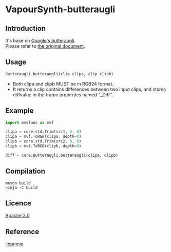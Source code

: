 # VapourSynth-butteraugli

## Introduction

It's base on [Google's butteraugli](https://github.com/google/butteraugli).  
Please refer to [the original document](https://github.com/google/butteraugli/blob/master/README.md).

## Usage

```python
Butteraugli.butteraugli(clip clipa, clip clipb)
```

- Both clipa and clipb MUST be in RGB24 format.
- It returns a clip contains differences between two input clips, and stores diffvalue in the frame properties named "_Diff".

## Example

```python
import mvsfunc as mvf

clipa = core.std.Trim(src1, 0, 0)
clipa = mvf.ToRGB(clipa, depth=8)
clipb = core.std.Trim(src2, 0, 0)
clipb = mvf.ToRGB(clipb, depth=8)

diff = core.Butteraugli.butteraugli(clipa, clipb)
```

## Compilation

```shell
meson build
ninja -C build
```

## Licence

[Apache 2.0](http://www.apache.org/licenses/LICENSE-2.0)

## Reference

[libpnmio](https://github.com/nkkav/libpnmio)
